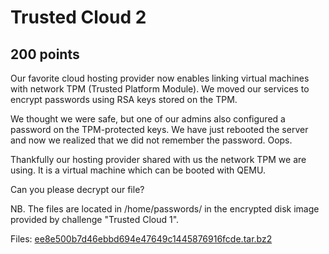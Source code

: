 # Trusted Cloud 2
## 200 points

Our favorite cloud hosting provider now enables linking virtual machines with network TPM (Trusted Platform Module). We moved our services to encrypt passwords using RSA keys stored on the TPM.

We thought we were safe, but one of our admins also configured a password on the TPM-protected keys. We have just rebooted the server and now we realized that we did not remember the password. Oops.

Thankfully our hosting provider shared with us the network TPM we are using. It is a virtual machine which can be booted with QEMU.

Can you please decrypt our file?

NB. The files are located in /home/passwords/ in the encrypted disk image provided by challenge "Trusted Cloud 1".



Files:
[ee8e500b7d46ebbd694e47649c1445876916fcde.tar.bz2](./files/ee8e500b7d46ebbd694e47649c1445876916fcde.tar.bz2)